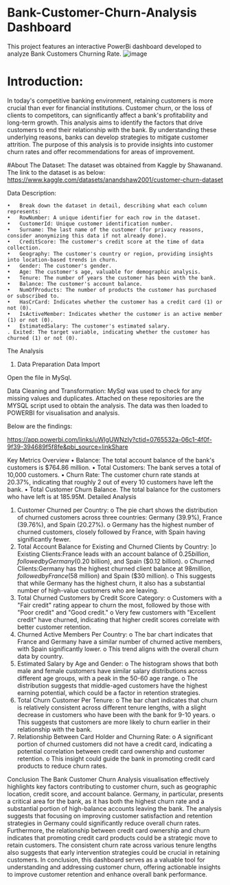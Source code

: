 # Bank-Customer-Churn-Analysis Dashboard
This project features an interactive PowerBi dashboard developed to analyze Bank Customers Churning Rate.
![image](https://github.com/user-attachments/assets/b1149248-f204-4308-a33e-ea3e66573da6)

# Introduction:

In today's competitive banking environment, retaining customers is more crucial than ever for financial institutions. Customer churn, or the loss of clients to competitors, can significantly affect a bank's profitability and long-term growth. This analysis aims to identify the factors that drive customers to end their relationship with the bank. By understanding these underlying reasons, banks can develop strategies to mitigate customer attrition. The purpose of this analysis is to provide insights into customer churn rates and offer recommendations for areas of improvement.


#About The Dataset:
The dataset was obtained from  Kaggle by Shawanand. The link to the dataset is as below:
https://www.kaggle.com/datasets/anandshaw2001/customer-churn-dataset

Data Description:

    •	Break down the dataset in detail, describing what each column represents:
    •	RowNumber: A unique identifier for each row in the dataset.
    •	CustomerId: Unique customer identification number.
    •	Surname: The last name of the customer (for privacy reasons, consider anonymizing this data if not already done).
    •	CreditScore: The customer's credit score at the time of data collection.
    •	Geography: The customer's country or region, providing insights into location-based trends in churn.
    •	Gender: The customer's gender.
    •	Age: The customer's age, valuable for demographic analysis.
    •	Tenure: The number of years the customer has been with the bank.
    •	Balance: The customer's account balance.
    •	NumOfProducts: The number of products the customer has purchased or subscribed to.
    •	HasCrCard: Indicates whether the customer has a credit card (1) or not (0).
    •	IsActiveMember: Indicates whether the customer is an active member (1) or not (0).
    •	EstimatedSalary: The customer's estimated salary.
    . Exited: The target variable, indicating whether the customer has churned (1) or not (0).


The Analysis
1. Data Preparation
Data Import 

Open the file in MySql.

Data Cleaning and Transformation:
 MySql was used to check for any missing values and duplicates. 
Attached on these repositories are the MYSQL script used to obtain the analysis.
The data was then loaded to POWERBI for visualisation and analysis.

Below are the findings:

https://app.powerbi.com/links/uWIgUWNzIy?ctid=0765532a-06c1-4f0f-9f39-394689f5f8fe&pbi_source=linkShare

Key Metrics Overview
          •	Balance: The total account balance of the bank's customers is $764.86 million.
          •	Total Customers: The bank serves a total of 10,000 customers.
          •	Churn Rate: The customer churn rate stands at 20.37%, indicating that roughly 2 out of every 10 customers have left the bank.
          •	Total Customer Churn Balance. The total balance for the customers who have left is at 185.95M. 
Detailed Analysis
1.	Customer Churned per Country:
      o	The pie chart shows the distribution of churned customers across three countries: Germany (39.9%), France (39.76%), and Spain (20.27%).
      o	Germany has the highest number of churned customers, closely followed by France, with Spain having significantly fewer.
2.	Total Account Balance for Existing and Churned Clients by Country:
     ]o	Existing Clients:France leads with an account balance of $0.25 billion, followed by Germany ($0.20 billion), and Spain ($0.12 billion).
      o	Churned Clients:Germany has the highest churned client balance at $98 million, followed by France ($58 million) and Spain ($30 million).
      o	This suggests that while Germany has the highest churn, it also has a substantial number of high-value customers who are leaving.
3.	Total Churned Customers by Credit Score Category:
      o	Customers with a "Fair credit" rating appear to churn the most, followed by those with "Poor credit" and "Good credit."
      o	Very few customers with "Excellent credit" have churned, indicating that higher credit scores correlate with better customer retention.
4.	Churned Active Members Per Country:
      o	The bar chart indicates that France and Germany have a similar number of churned active members, with Spain significantly lower.
      o	This trend aligns with the overall churn data by country.
5.	Estimated Salary by Age and Gender:
      o	The histogram shows that both male and female customers have similar salary distributions across different age groups, with a peak in the 50-60 age range.
      o	The distribution suggests that middle-aged customers have the highest earning potential, which could be a factor in retention strategies.
6.	Total Churn Customer Per Tenure:
      o	The bar chart indicates that churn is relatively consistent across different tenure lengths, with a slight decrease in customers who have been with the bank for 9-10 years.
      o	This suggests that customers are more likely to churn earlier in their relationship with the bank.
7.	Relationship Between Card Holder and Churning Rate:
      o	A significant portion of churned customers did not have a credit card, indicating a potential correlation between credit card ownership and customer retention.
      o	This insight could guide the bank in promoting credit card products to reduce churn rates.

Conclusion
The Bank Customer Churn Analysis visualisation effectively highlights key factors contributing to customer churn, such as geographic location, credit score, and account balance. Germany, in particular, presents a critical area for the bank, as it has both the highest churn rate and a substantial portion of high-balance accounts leaving the bank. The analysis suggests that focusing on improving customer satisfaction and retention strategies in Germany could significantly reduce overall churn rates.
Furthermore, the relationship between credit card ownership and churn indicates that promoting credit card products could be a strategic move to retain customers. The consistent churn rate across various tenure lengths also suggests that early intervention strategies could be crucial in retaining customers.
In conclusion, this dashboard serves as a valuable tool for understanding and addressing customer churn, offering actionable insights to improve customer retention and enhance overall bank performance.












